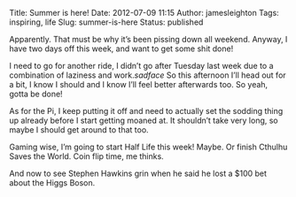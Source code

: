 Title: Summer is here!
Date: 2012-07-09 11:15
Author: jamesleighton
Tags: inspiring, life
Slug: summer-is-here
Status: published

Apparently. That must be why it’s been pissing down all weekend. Anyway, I have two days off this week, and want to get some shit done!

I need to go for another ride, I didn’t go after Tuesday last week due to a combination of laziness and work.*sadface* So this afternoon I’ll head out for a bit, I know I should and I know I’ll feel better afterwards too. So yeah, gotta be done!

As for the Pi, I keep putting it off and need to actually set the sodding thing up already before I start getting moaned at. It shouldn’t take very long, so maybe I should get around to that too.

Gaming wise, I’m going to start Half Life this week! Maybe. Or finish Cthulhu Saves the World. Coin flip time, me thinks.

And now to see Stephen Hawkins grin when he said he lost a \$100 bet about the Higgs Boson.

